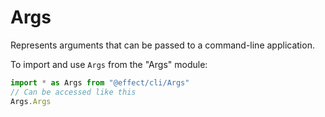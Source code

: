 # Args

Represents arguments that can be passed to a command-line application.

To import and use `Args` from the "Args" module:

```ts
import * as Args from "@effect/cli/Args"
// Can be accessed like this
Args.Args
```
